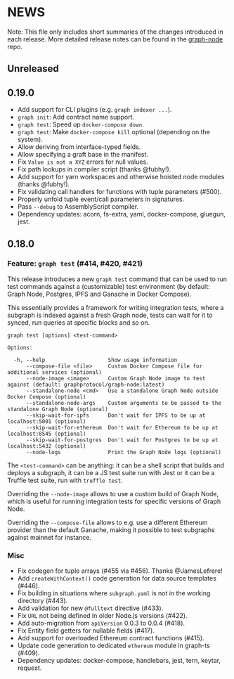 # NEWS

Note: This file only includes short summaries of the changes introduced in
each release. More detailed release notes can be found in the
[graph-node](https://github.com/graphprotocol/graph-node/tree/master/NEWS.md)
repo.

## Unreleased

## 0.19.0

- Add support for CLI plugins (e.g. `graph indexer ...`).
- `graph init`: Add contract name support.
- `graph test`: Speed up `docker-compose down`.
- `graph test`: Make `docker-compose kill` optional (depending on the system).
- Allow deriving from interface-typed fields.
- Allow specifying a graft base in the manifest.
- Fix `Value is not a XYZ` errors for null values.
- Fix path lookups in compiler script (thanks @fubhy!).
- Add support for yarn workspaces and otherwise hoisted node modules (thanks
  @fubhy!).
- Fix validating call handlers for functions with tuple parameters (#500).
- Properly unfold tuple event/call parameters in signatures.
- Pass `--debug` to AssemblyScript compiler.
- Dependency updates: acorn, fs-extra, yaml, docker-compose, gluegun, jest.

## 0.18.0

### Feature: `graph test` (#414, #420, #421)

This release introduces a new `graph test` command that can be used to run
test commands against a (customizable) test environment (by default: Graph
Node, Postgres, IPFS and Ganache in Docker Compose).

This essentially provides a framework for writing integration tests, where a
subgraph is indexed against a fresh Graph node, tests can wait for it to
synced, run queries at specific blocks and so on.

```
graph test [options] <test-command>

Options:

  -h, --help                    Show usage information
      --compose-file <file>     Custom Docker Compose file for additional services (optional)
      --node-image <image>      Custom Graph Node image to test against (default: graphprotocol/graph-node:latest)
      --standalone-node <cmd>   Use a standalone Graph Node outside Docker Compose (optional)
      --standalone-node-args    Custom arguments to be passed to the standalone Graph Node (optional)
      --skip-wait-for-ipfs      Don't wait for IPFS to be up at localhost:5001 (optional)
      --skip-wait-for-ethereum  Don't wait for Ethereum to be up at localhost:8545 (optional)
      --skip-wait-for-postgres  Don't wait for Postgres to be up at localhost:5432 (optional)
      --node-logs               Print the Graph Node logs (optional)
```

The `<test-command>` can be anything: it can be a shell script that builds
and deploys a subgraph, it can be a JS test suite run with Jest or it can be
a Truffle test suite, run with `truffle test`.

Overriding the `--node-image` allows to use a custom build of Graph Node,
which is useful for running integration tests for specific versions of Graph
Node.

Overriding the `--compose-file` allows to e.g. use a different Ethereum
provider than the default Ganache, making it possible to test subgraphs
against mainnet for instance.

### Misc

- Fix codegen for tuple arrays (#455 via #456). Thanks @JamesLefrere!
- Add `createWithContext()` code generation for data source templates (#446).
- Fix building in situations where `subgraph.yaml` is not in the working
  directory (#443).
- Add validation for new `@fulltext` directive (#433).
- Fix `URL` not being defined in older Node.js versions (#422).
- Add auto-migration from `apiVersion` 0.0.3 to 0.0.4 (#418).
- Fix Entity field getters for nullable fields (#417).
- Add support for overloaded Ethereum contract functions (#415).
- Update code generation to dedicated `ethereum` module in graph-ts (#409).
- Dependency updates: docker-compose, handlebars, jest, tern, keytar,
  request.
